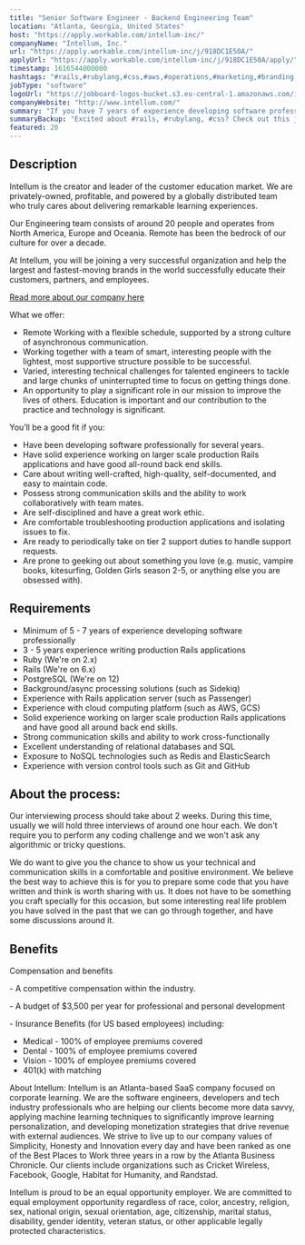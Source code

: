 ```yaml
---
title: "Senior Software Engineer - Backend Engineering Team"
location: "Atlanta, Georgia, United States"
host: "https://apply.workable.com/intellum-inc/"
companyName: "Intellum, Inc."
url: "https://apply.workable.com/intellum-inc/j/918DC1E50A/"
applyUrl: "https://apply.workable.com/intellum-inc/j/918DC1E50A/apply/"
timestamp: 1616544000000
hashtags: "#rails,#rubylang,#css,#aws,#operations,#marketing,#branding,#git,#management,#redis"
jobType: "software"
logoUrl: "https://jobboard-logos-bucket.s3.eu-central-1.amazonaws.com/intellum-inc-"
companyWebsite: "http://www.intellum.com/"
summary: "If you have 7 years of experience developing software professionally, Intellum, Inc. is looking for someone with your knowledge."
summaryBackup: "Excited about #rails, #rubylang, #css? Check out this job post!"
featured: 20
---
```


## Description

Intellum is the creator and leader of the customer education market. We are privately-owned, profitable, and powered by a globally distributed team who truly cares about delivering remarkable learning experiences.

Our Engineering team consists of around 20 people and operates from North America, Europe and Oceania. Remote has been the bedrock of our culture for over a decade.

At Intellum, you will be joining a very successful organization and help the largest and fastest-moving brands in the world successfully educate their customers, partners, and employees.

[Read more about our company here](https://www.intellum.com/company/about-us)

What we offer:

*   Remote Working with a flexible schedule, supported by a strong culture of asynchronous communication.
*   Working together with a team of smart, interesting people with the lightest, most supportive structure possible to be successful.
*   Varied, interesting technical challenges for talented engineers to tackle and large chunks of uninterrupted time to focus on getting things done.
*   An opportunity to play a significant role in our mission to improve the lives of others. Education is important and our contribution to the practice and technology is significant.

You’ll be a good fit if you:

*   Have been developing software professionally for several years.
*   Have solid experience working on larger scale production Rails applications and have good all-round back end skills.
*   Care about writing well-crafted, high-quality, self-documented, and easy to maintain code.
*   Possess strong communication skills and the ability to work collaboratively with team mates.
*   Are self-disciplined and have a great work ethic.
*   Are comfortable troubleshooting production applications and isolating issues to fix.
*   Are ready to periodically take on tier 2 support duties to handle support requests.
*   Are prone to geeking out about something you love (e.g. music, vampire books, kitesurfing, Golden Girls season 2-5, or anything else you are obsessed with).

## Requirements

*   Minimum of 5 - 7 years of experience developing software professionally
*   3 - 5 years experience writing production Rails applications
*   Ruby (We're on 2.x)
*   Rails (We're on 6.x)
*   PostgreSQL (We're on 12)
*   Background/async processing solutions (such as Sidekiq)
*   Experience with Rails application server (such as Passenger)
*   Experience with cloud computing platform (such as AWS, GCS)
*   Solid experience working on larger scale production Rails applications and have good all around back end skills.
*   Strong communication skills and ability to work cross-functionally
*   Excellent understanding of relational databases and SQL
*   Exposure to NoSQL technologies such as Redis and ElasticSearch
*   Experience with version control tools such as Git and GitHub

## About the process:

Our interviewing process should take about 2 weeks. During this time, usually we will hold three interviews of around one hour each. We don't require you to perform any coding challenge and we won't ask any algorithmic or tricky questions.

We do want to give you the chance to show us your technical and communication skills in a comfortable and positive environment. We believe the best way to achieve this is for you to prepare some code that you have written and think is worth sharing with us. It does not have to be something you craft specially for this occasion, but some interesting real life problem you have solved in the past that we can go through together, and have some discussions around it.

## Benefits

Compensation and benefits

\- A competitive compensation within the industry.

\- A budget of $3,500 per year for professional and personal development

\- Insurance Benefits (for US based employees) including:

*   Medical - 100% of employee premiums covered
*   Dental - 100% of employee premiums covered
*   Vision - 100% of employee premiums covered
*   401(k) with matching

About Intellum: Intellum is an Atlanta-based SaaS company focused on corporate learning. We are the software engineers, developers and tech industry professionals who are helping our clients become more data savvy, applying machine learning techniques to significantly improve learning personalization, and developing monetization strategies that drive revenue with external audiences. We strive to live up to our company values of Simplicity, Honesty and Innovation every day and have been ranked as one of the Best Places to Work three years in a row by the Atlanta Business Chronicle. Our clients include organizations such as Cricket Wireless, Facebook, Google, Habitat for Humanity, and Randstad.

Intellum is proud to be an equal opportunity employer. We are committed to equal employment opportunity regardless of race, color, ancestry, religion, sex, national origin, sexual orientation, age, citizenship, marital status, disability, gender identity, veteran status, or other applicable legally protected characteristics.

